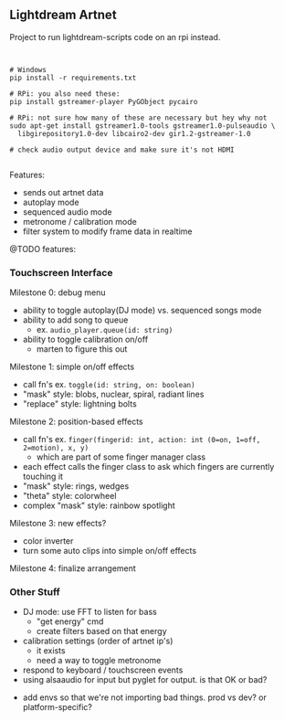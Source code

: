 ## Lightdream Artnet

Project to run lightdream-scripts code on an rpi instead.



```


# Windows
pip install -r requirements.txt

# RPi: you also need these:
pip install gstreamer-player PyGObject pycairo

# RPi: not sure how many of these are necessary but hey why not
sudo apt-get install gstreamer1.0-tools gstreamer1.0-pulseaudio \
  libgirepository1.0-dev libcairo2-dev gir1.2-gstreamer-1.0

# check audio output device and make sure it's not HDMI


```

Features:

- sends out artnet data
- autoplay mode
- sequenced audio mode
- metronome / calibration mode
- filter system to modify frame data in realtime

@TODO features:

### Touchscreen Interface

Milestone 0: debug menu
- ability to toggle autoplay(DJ mode) vs. sequenced songs mode
- ability to add song to queue
  - ex. `audio_player.queue(id: string)`
- ability to toggle calibration on/off
  - marten to figure this out

Milestone 1: simple on/off effects
- call fn's ex. `toggle(id: string, on: boolean)`
- "mask" style: blobs, nuclear, spiral, radiant lines
- "replace" style: lightning bolts

Milestone 2: position-based effects
- call fn's ex. `finger(fingerid: int, action: int (0=on, 1=off, 2=motion), x, y)`
  - which are part of some finger manager class
- each effect calls the finger class to ask which fingers are currently touching it
- "mask" style: rings, wedges
- "theta" style: colorwheel 
- complex "mask" style: rainbow spotlight

Milestone 3: new effects?
- color inverter
- turn some auto clips into simple on/off effects

Milestone 4: finalize arrangement

### Other Stuff

- DJ mode: use FFT to listen for bass
  + "get energy" cmd
  - create filters based on that energy
- calibration settings (order of artnet ip's)
  + it exists
  - need a way to toggle metronome
- respond to keyboard / touchscreen events
- using alsaaudio for input but pyglet for output. is that OK or bad?
+ add envs so that we're not importing bad things. prod vs dev? or platform-specific?
